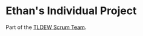 # Ethan's Individual Project

Part of the [TLDEW Scrum Team](https://github.com/Ethan-Gravin25/TLDEW).
